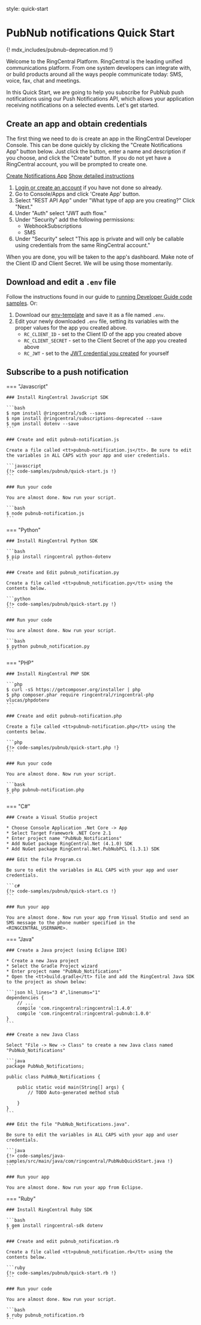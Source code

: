 style: quick-start

# PubNub notifications Quick Start

{! mdx_includes/pubnub-deprecation.md !}

Welcome to the RingCentral Platform. RingCentral is the leading unified communications platform. From one system developers can integrate with, or build products around all the ways people communicate today: SMS, voice, fax, chat and meetings.

In this Quick Start, we are going to help you subscribe for PubNub push notifications using our Push Notifications API, which allows your application receiving notifications on a selected events. Let's get started.

## Create an app and obtain credentials

The first thing we need to do is create an app in the RingCentral Developer Console. This can be done quickly by clicking the "Create Notifications App" button below. Just click the button, enter a name and description if you choose, and click the "Create" button. If you do not yet have a RingCentral account, you will be prompted to create one.

<a target="_new" href="https://developer.ringcentral.com/new-app?name=Push+Notifications+Quick+Start+App&desc=A+simple+app+to+demo+creating+an+SMS+Notification+RingCentral&grantType=JWT&&public=false&type=ServerOther&carriers=7710,7310,3420&permissions=SMS&redirectUri=&utm_source=devguide&utm_medium=button&utm_campaign=quickstart" class="btn btn-primary">Create Notifications App</a>
<a class="btn-link btn-collapse" data-bs-toggle="collapse" href="#create-app-instructions" role="button" aria-expanded="false" aria-controls="create-app-instructions">Show detailed instructions</a>

<div class="collapse" id="create-app-instructions">
<ol>
<li><a href="https://developer.ringcentral.com/login.html#/">Login or create an account</a> if you have not done so already.</li>
<li>Go to Console/Apps and click 'Create App' button.</li>
<li>Select "REST API App" under "What type of app are you creating?" Click "Next."</li>
<li>Under "Auth" select "JWT auth flow."
<li>Under "Security" add the following permissions:
  <ul>
    <li>WebhookSubscriptions</li>
    <li>SMS</li>
  </ul>
</li>
<li>Under "Security" select "This app is private and will only be callable using credentials from the same RingCentral account."</li>
</ol>
</div>

When you are done, you will be taken to the app's dashboard. Make note of the Client ID and Client Secret. We will be using those momentarily.

## Download and edit a `.env` file
	
Follow the instructions found in our guide to [running Developer Guide code samples](../../basics/code-samples.md). Or:
	
1. Download our [env-template](https://raw.githubusercontent.com/ringcentral/ringcentral-api-docs/main/code-samples/env-template) and save it as a file named `.env`.
2. Edit your newly downloaded `.env` file, setting its variables with the proper values for the app you created above.
     * `RC_CLIENT_ID` - set to the Client ID of the app you created above
     * `RC_CLIENT_SECRET` - set to the Client Secret of the app you created above
     * `RC_JWT` - set to the [JWT credential you created](../../getting-started/create-credential.md) for yourself

## Subscribe to a push notification

=== "Javascript"

    ### Install RingCentral JavaScript SDK

    ```bash
    $ npm install @ringcentral/sdk --save
	$ npm install @ringcentral/subscriptions-deprecated --save
	$ npm install dotenv --save
    ```

    ### Create and edit pubnub-notification.js

    Create a file called <tt>pubnub-notification.js</tt>. Be sure to edit the variables in ALL CAPS with your app and user credentials.

    ```javascript
    {!> code-samples/pubnub/quick-start.js !} 
    ```

    ### Run your code

    You are almost done. Now run your script.

    ```bash
    $ node pubnub-notification.js
    ```

=== "Python"

    ### Install RingCentral Python SDK

    ```bash
    $ pip install ringcentral python-dotenv
    ```

    ### Create and Edit pubnub_notification.py

    Create a file called <tt>pubnub_notification.py</tt> using the contents below.

    ```python
    {!> code-samples/pubnub/quick-start.py !} 
    ```

    ### Run your code

    You are almost done. Now run your script.

    ```bash
    $ python pubnub_notification.py
    ```

=== "PHP"

    ### Install RingCentral PHP SDK

    ```php
    $ curl -sS https://getcomposer.org/installer | php
    $ php composer.phar require ringcentral/ringcentral-php vlucas/phpdotenv
    ```

    ### Create and edit pubnub-notification.php

    Create a file called <tt>pubnub-notification.php</tt> using the contents below.

    ```php
    {!> code-samples/pubnub/quick-start.php !}
    ```

    ### Run your code

    You are almost done. Now run your script.

    ```bask
    $ php pubnub-notification.php
    ```

=== "C#"

    ### Create a Visual Studio project

    * Choose Console Application .Net Core -> App
    * Select Target Framework .NET Core 2.1
    * Enter project name "PubNub_Notifications"
    * Add NuGet package RingCentral.Net (4.1.0) SDK
    * Add NuGet package RingCentral.Net.PubNubPCL (1.3.1) SDK

    ### Edit the file Program.cs

    Be sure to edit the variables in ALL CAPS with your app and user credentials.

    ```c#
    {!> code-samples/pubnub/quick-start.cs !} 
    ```

    ### Run your app

    You are almost done. Now run your app from Visual Studio and send an SMS message to the phone number specified in the <RINGCENTRAL_USERNAME>.

=== "Java"

    ### Create a Java project (using Eclipse IDE)

    * Create a new Java project
    * Select the Gradle Project wizard
    * Enter project name "PubNub_Notifications"
    * Open the <tt>build.gradle</tt> file and add the RingCentral Java SDK to the project as shown below:

    ```json hl_lines="3 4",linenums="1"
    dependencies {
        // ...
        compile 'com.ringcentral:ringcentral:1.4.0'
        compile 'com.ringcentral:ringcentral-pubnub:1.0.0'
    }
    ```

    ### Create a new Java Class

    Select "File -> New -> Class" to create a new Java class named "PubNub_Notifications"

    ```java
    package PubNub_Notifications;

    public class PubNub_Notifications {

        public static void main(String[] args) {
            // TODO Auto-generated method stub

        }
    }
    ```

    ### Edit the file "PubNub_Notifications.java".

    Be sure to edit the variables in ALL CAPS with your app and user credentials.

    ```java
    {!> code-samples/java-samples/src/main/java/com/ringcentral/PubNubQuickStart.java !} 
    ```

    ### Run your app

    You are almost done. Now run your app from Eclipse.

=== "Ruby"

    ### Install RingCentral Ruby SDK

    ```bash
    $ gem install ringcentral-sdk dotenv
    ```

    ### Create and edit pubnub_notification.rb

    Create a file called <tt>pubnub_notification.rb</tt> using the contents below.

    ```ruby
    {!> code-samples/pubnub/quick-start.rb !} 
    ```

    ### Run your code

    You are almost done. Now run your script.

    ```bash
    $ ruby pubnub_notification.rb
    ```

